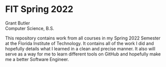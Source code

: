 # FIT Spring 2022
Grant Butler</br>
Computer Science, B.S.

This repository contains work from all courses in my Spring 2022 Semester at the Florida Institute of Technology. It contains all of the work I did and hopefully details what I learned in a clean and precise manner. It also will serve as a way for me to learn different tools on GitHub and hopefully make me a better Software Engineer.
